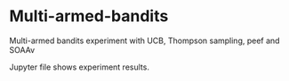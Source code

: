 # Multi-armed-bandits

Multi-armed bandits experiment with UCB, Thompson sampling, peef and SOAAv

Jupyter file shows experiment results.
